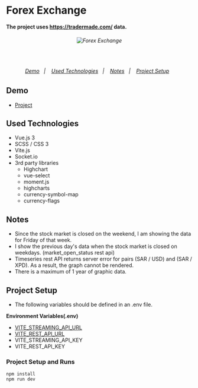 # Forex Exchange

**The project uses https://tradermade.com/ data.**

<h6 align="center">
  <img alt="Forex Exchange" src="https://user-images.githubusercontent.com/25087769/197361601-75cb972b-eaac-444d-adb0-876687cc75af.png"/>
  <br>
  <br>
  <br>
  <br>

  <p align="center">
  <a href="#demo">Demo</a>&nbsp;&nbsp;&nbsp;|&nbsp;&nbsp;&nbsp;
  <a href="#used-technologies">Used Technologies</a>&nbsp;&nbsp;&nbsp;|&nbsp;&nbsp;&nbsp;
  <a href="#notes">Notes</a>&nbsp;&nbsp;&nbsp;|&nbsp;&nbsp;&nbsp;
  <a href="#project-setup">Project Setup</a>&nbsp;&nbsp;&nbsp;
  </p>

</h6>

## Demo
* [Project](https://forex-exchange-v1.netlify.app/)

## Used Technologies
* Vue.js 3
* SCSS / CSS 3
* Vite.js
* Socket.io
* 3rd party libraries
  * Highchart
  * vue-select
  * moment.js
  * highcharts
  * currency-symbol-map
  * currency-flags

## Notes
* Since the stock market is closed on the weekend, I am showing the data for Friday of that week.
* I show the previous day's data when the stock market is closed on weekdays. (market_open_status rest api)
* Timeseries rest API returns server error for pairs (SAR / USD) and (SAR / XPD). As a result, the graph cannot be rendered.
* There is a maximum of 1 year of graphic data.

## Project Setup

* The following variables should be defined in an .env file.

**Environment Variables(.env)**

* [VITE_STREAMING_API_URL](https://tradermade.com/docs/streaming-data-api)
* [VITE_REST_API_URL](https://tradermade.com/docs/restful-api)
* VITE_STREAMING_API_KEY
* VITE_REST_API_KEY

### Project Setup and Runs

```
npm install 
npm run dev
```
